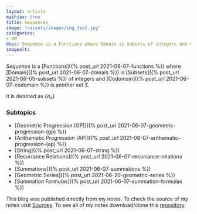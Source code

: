 ```yaml
---
layout: article
mathjax: true
title: Sequences
image: "/assets/images/img_test.jpg"
categories:
- DM
desc: Sequence is a Functions where Domain is Subsets of integers and Codomain is another set $S$. 
imagealt: 
---
```


*Sequence* is a [Functions]({% post_url 2021-06-07-functions %}) where [Domain]({% post_url 2021-06-07-domain %}) is [Subsets]({% post_url 2021-06-05-subsets %}) of integers and [Codomain]({% post_url 2021-06-07-codomain %}) is another set $S$.


































































































































































































































































































































































It is denoted as $\{ a_n \}$


































































































































































































































































































































































### Subtopics
- [Geometric Progression (GP)]({% post_url 2021-06-07-geometric-progression-(gp) %})
- [Arithematic Progression (AP)]({% post_url 2021-06-07-arithematic-progression-(ap) %})
- [String]({% post_url 2021-06-07-string %})
- [Recurrance Relations]({% post_url 2021-06-07-recurrance-relations %})
- [Summations]({% post_url 2021-06-07-summations %})
- [Geometric Series]({% post_url 2021-06-20-geometric-series %})
- [Summation Formulas]({% post_url 2021-06-07-summation-formulas %})

This blog was published directly from my notes.
To check the source of my notes visit [Sources](sources.html).
To see all of my notes download/clone this [repository](https://github.com/bovem/CS).